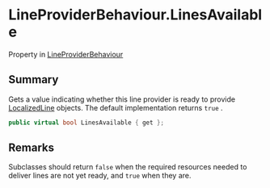 # LineProviderBehaviour.LinesAvailable

Property in [LineProviderBehaviour](/docs/api/csharp/yarn.unity.lineproviderbehaviour.md)

## Summary


Gets a value indicating whether this line provider is ready to
provide  <a href="yarn.unity.localizedline.md">LocalizedLine</a>  objects. The default
implementation returns  <code>true</code> .


```csharp
public virtual bool LinesAvailable { get };
```

## Remarks


Subclasses should return  <code>false</code>  when the
required resources needed to deliver lines are not yet ready,
and  <code>true</code>  when they are.


